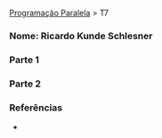 [Programação Paralela](https://github.com/AndreaInfUFSM/elc139-2018a) > T7

### Nome: Ricardo Kunde Schlesner

### Parte 1


### Parte 2


### Referências
- 

